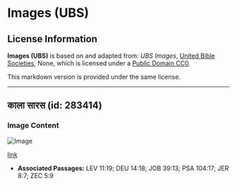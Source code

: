 # Images (UBS)

## License Information

**Images (UBS)** is based on and adapted from: _UBS Images_, [United Bible Societies](https://unitedbiblesocieties.org/), None, which is licensed under a [Public Domain CC0](https://creativecommons.org/public-domain/cc0/).

This markdown version is provided under the same license.



--------------------------------

## काला सारस (id: 283414)

### Image Content

![Image](https://cdn.aquifer.bible/aquifer-content/resources/Media/WEB-0076_black_stork.jpg)

[link](https://cdn.aquifer.bible/aquifer-content/resources/Media/WEB-0076_black_stork.jpg)

* **Associated Passages:** LEV 11:19; DEU 14:18; JOB 39:13; PSA 104:17; JER 8:7; ZEC 5:9

